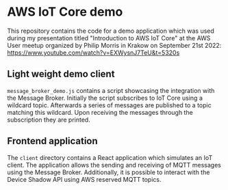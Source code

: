 # AWS IoT Core demo

This repository contains the code for a demo application which was used during my presentation titled "Introduction to AWS IoT Core" at the AWS User meetup organized by Philip Morris in Krakow on September 21st 2022: https://www.youtube.com/watch?v=EXWysnJ7TeU&t=5320s

## Light weight demo client
`message_broker_demo.js` contains a script showcasing the integration with the Message Broker.
Initially the script subscribes to IoT Core using a wildcard topic.
Afterwards a series of messages are published to a topic matching this wildcard.
Upon receiving the messages through the subscription they are printed.

## Frontend application
The `client` directory contains a React application which simulates an IoT client.
The application allows the sending and receiving of MQTT messages using the Message Broker.
Additionally, it is possible to interact with the Device Shadow API using AWS reserved MQTT topics.
